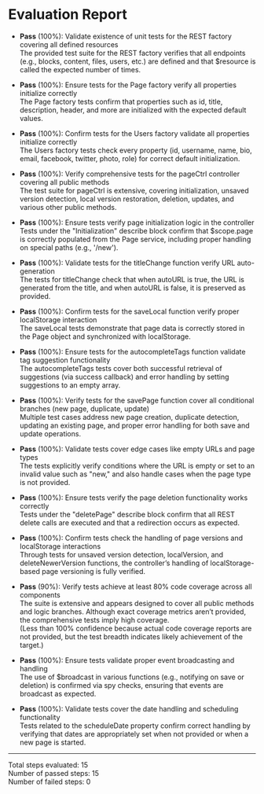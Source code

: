 # Evaluation Report

- **Pass** (100%): Validate existence of unit tests for the REST factory covering all defined resources  
  The provided test suite for the REST factory verifies that all endpoints (e.g., blocks, content, files, users, etc.) are defined and that $resource is called the expected number of times.

- **Pass** (100%): Ensure tests for the Page factory verify all properties initialize correctly  
  The Page factory tests confirm that properties such as id, title, description, header, and more are initialized with the expected default values.

- **Pass** (100%): Confirm tests for the Users factory validate all properties initialize correctly  
  The Users factory tests check every property (id, username, name, bio, email, facebook, twitter, photo, role) for correct default initialization.

- **Pass** (100%): Verify comprehensive tests for the pageCtrl controller covering all public methods  
  The test suite for pageCtrl is extensive, covering initialization, unsaved version detection, local version restoration, deletion, updates, and various other public methods.

- **Pass** (100%): Ensure tests verify page initialization logic in the controller  
  Tests under the "Initialization" describe block confirm that $scope.page is correctly populated from the Page service, including proper handling on special paths (e.g., '/new').

- **Pass** (100%): Validate tests for the titleChange function verify URL auto-generation  
  The tests for titleChange check that when autoURL is true, the URL is generated from the title, and when autoURL is false, it is preserved as provided.

- **Pass** (100%): Confirm tests for the saveLocal function verify proper localStorage interaction  
  The saveLocal tests demonstrate that page data is correctly stored in the Page object and synchronized with localStorage.

- **Pass** (100%): Ensure tests for the autocompleteTags function validate tag suggestion functionality  
  The autocompleteTags tests cover both successful retrieval of suggestions (via success callback) and error handling by setting suggestions to an empty array.

- **Pass** (100%): Verify tests for the savePage function cover all conditional branches (new page, duplicate, update)  
  Multiple test cases address new page creation, duplicate detection, updating an existing page, and proper error handling for both save and update operations.

- **Pass** (100%): Validate tests cover edge cases like empty URLs and page types  
  The tests explicitly verify conditions where the URL is empty or set to an invalid value such as "new," and also handle cases when the page type is not provided.

- **Pass** (100%): Ensure tests verify the page deletion functionality works correctly  
  Tests under the "deletePage" describe block confirm that all REST delete calls are executed and that a redirection occurs as expected.

- **Pass** (100%): Confirm tests check the handling of page versions and localStorage interactions  
  Through tests for unsaved version detection, localVersion, and deleteNewerVersion functions, the controller’s handling of localStorage-based page versioning is fully verified.

- **Pass** (90%): Verify tests achieve at least 80% code coverage across all components  
  The suite is extensive and appears designed to cover all public methods and logic branches. Although exact coverage metrics aren’t provided, the comprehensive tests imply high coverage.  
  (Less than 100% confidence because actual code coverage reports are not provided, but the test breadth indicates likely achievement of the target.)

- **Pass** (100%): Ensure tests validate proper event broadcasting and handling  
  The use of $broadcast in various functions (e.g., notifying on save or deletion) is confirmed via spy checks, ensuring that events are broadcast as expected.

- **Pass** (100%): Validate tests cover the date handling and scheduling functionality  
  Tests related to the scheduleDate property confirm correct handling by verifying that dates are appropriately set when not provided or when a new page is started.

---

Total steps evaluated: 15  
Number of passed steps: 15  
Number of failed steps: 0